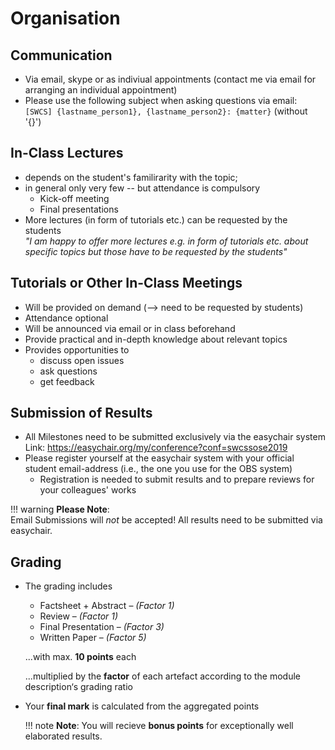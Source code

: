 # Organisation


## Communication

- Via email, skype or as indiviual appointments (contact me via email for arranging an individual appointment)
- Please use the following subject when asking questions via email:  
    `[SWCS] {lastname_person1}, {lastname_person2}: {matter}` (without '{}')


## In-Class Lectures

- depends on the student's familirarity with the topic; 
- in general only very few -- but attendance is compulsory
    - Kick-off meeting
    - Final presentations
- More lectures (in form of tutorials etc.) can be requested by the students  
    _"I am happy to offer more lectures e.g. in form of tutorials etc. about specific topics but those have to be requested by the students"_


## Tutorials or Other In-Class Meetings
- Will be provided on demand (--> need to be requested by students)
- Attendance optional
- Will be announced via email or in class beforehand
- Provide practical and in-depth knowledge about relevant topics
- Provides opportunities to 
    - discuss open issues 
    - ask questions
    - get feedback


## Submission of Results
- All Milestones need to be submitted exclusively via the easychair system  
    Link: <https://easychair.org/my/conference?conf=swcssose2019>
- Please register yourself at the easychair system with your official student email-address (i.e., the one you use for the OBS system)
    - Registration is needed to submit results and to prepare reviews for your colleagues' works

!!! warning
    **Please Note**:  
    Email Submissions will *not* be accepted! All results need to be submitted via easychair.


## Grading

* The grading includes
    
    * Factsheet + Abstract – _(Factor 1)_
    * Review – _(Factor 1)_
    * Final Presentation – _(Factor 3)_
    * Written Paper – _(Factor 5)_

    ...with max. **10 points** each

    ...multiplied by the **factor** of each artefact according to the module description‘s grading ratio

* Your **final mark** is calculated from the aggregated points

    !!! note
        **Note**: You will recieve **bonus points** for exceptionally well elaborated results.

